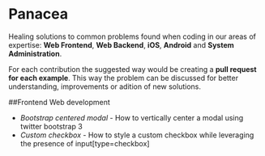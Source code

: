 # Panacea

Healing solutions to common problems found when coding in our areas of expertise: **Web Frontend**, **Web Backend**, **iOS**, **Android** and **System Administration**.

For each contribution the suggested way would be creating a **pull request for each example**. This way the problem can be discussed for better understanding, improvements or adition of new solutions.

##Frontend Web development
- *Bootstrap centered modal* - How to vertically center a modal using twitter bootstrap 3
- *Custom checkbox* - How to style a custom checkbox while leveraging the presence of input[type=checkbox]
